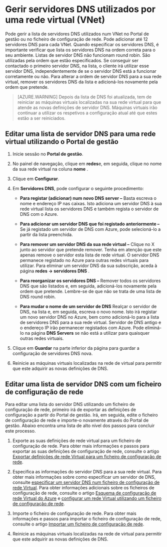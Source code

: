<properties 
   pageTitle="Gerir servidores DNS utilizados por uma rede virtual (VNet)"
   description="Saiba como adicionar e remover os servidores DNS na rede virtual (vnet)"
   services="virtual-network"
   documentationCenter="na"
   authors="jimdial"
   manager="carmonm"
   editor="tysonn" />
<tags 
   ms.service="virtual-network"
   ms.devlang="na"
   ms.topic="article"
   ms.tgt_pltfrm="na"
   ms.workload="infrastructure-services"
   ms.date="03/15/2016"
   ms.author="jdial" />

# <a name="manage-dns-servers-used-by-a-virtual-network-vnet"></a>Gerir servidores DNS utilizados por uma rede virtual (VNet)

Pode gerir a lista de servidores DNS utilizados num VNet no Portal de gestão ou no ficheiro de configuração de rede. Pode adicionar até 12 servidores DNS para cada VNet. Quando especificar os servidores DNS, é importante verificar que lista os servidores DNS na ordem correta para o seu ambiente. Listas de servidor DNS não funcionam round robin. São utilizadas pela ordem que estão especificados. Se conseguir ser contactado o primeiro servidor DNS, na lista, o cliente irá utilizar esse servidor DNS, independentemente de se o servidor DNS está a funcionar corretamente ou não. Para alterar a ordem de servidor DNS para a sua rede virtual, remover os servidores DNS da lista e adicioná-los novamente pela ordem que pretende.

>[AZURE.WARNING] Depois da lista de DNS foi atualizada, tem de reiniciar as máquinas virtuais localizadas na sua rede virtual para que atende as novas definições de servidor DNS. Máquinas virtuais irão continuar a utilizar os respetivos a configuração atual até que estes estão a ser reiniciados.

## <a name="edit-a-dns-server-list-for-a-virtual-network-using-the-management-portal"></a>Editar uma lista de servidor DNS para uma rede virtual utilizando o Portal de gestão

1. Inicie sessão no **Portal de gestão**.

1. No painel de navegação, clique em **redes**e, em seguida, clique no nome da sua rede virtual na coluna **nome** .

1. Clique em **Configurar**.

1. Em **Servidores DNS**, pode configurar o seguinte procedimento:

    - **Para registar (adicionar) num novo DNS server –** Basta escreva o nome e endereço IP nas caixas. Isto adiciona um servidor DNS à sua rede virtual lista os servidores DNS e também regista o servidor de DNS com o Azure.

    - **Para adicionar um servidor DNS que foi registado anteriormente –** Se já registado um servidor de DNS com Azure, pode selecioná-lo a partir da lista preenchida.

    - **Para remover um servidor DNS da sua rede virtual –** Clique no X junto ao servidor que pretende remover. Tenha em atenção que este apenas remove o servidor esta lista de rede virtual. O servidor DNS permanece registado no Azure para outras redes virtuais para utilizar. Para eliminar um servidor DNS da sua subscrição, aceda à página **redes -> servidores DNS** .

    - **Para reorganizar os servidores DNS –** Remover todos os servidores DNS que são listados e, em seguida, adicioná-los novamente pela ordem que pretende. Lembre-se de que não se trata de uma lista de DNS round robin.

    - **Para mudar o nome de um servidor de DNS** Realçar o servidor de DNS, na lista e, em seguida, escreva o novo nome. Isto irá registar um novo servidor DNS no Azure, bem como adicioná-lo para a lista de servidores DNS para a sua rede virtual. Servidor de DNS antigo e o endereço IP irão permanecer registados com Azure. Pode eliminá-lo na página **DNS Servers** se não está a utilizar para quaisquer outras redes virtuais.

1. Clique em **Guardar** na parte inferior da página para guardar a configuração de servidores DNS nova.

1. Reinicie as máquinas virtuais localizadas na rede de virtual para permitir que este adquirir as novas definições de DNS.

## <a name="edit-a-dns-server-list-using-a-network-configuration-file"></a>Editar uma lista de servidor DNS com um ficheiro de configuração de rede

Para editar uma lista do servidor DNS utilizando um ficheiro de configuração de rede, primeiro irá de exportar as definições de configuração a partir do Portal de gestão. Irá, em seguida, edite o ficheiro de configuração de rede e importe-o novamente através do Portal de gestão. Abaixo encontra uma lista de alto nível dos passos para concluir este processo.

1. Exporte as suas definições de rede virtual para um ficheiro de configuração de rede. Para obter mais informações e passos para exportar as suas definições de configuração de rede, consulte o artigo [Exportar definições de rede Virtual para um ficheiro de configuração de rede](virtual-networks-using-network-configuration-file.md).

1. Especifica as informações do servidor DNS para a sua rede virtual. Para obter mais informações sobre como especificar um servidor de DNS, consulte [especificar um servidor DNS num ficheiro de configuração de rede Virtual](virtual-networks-specifying-a-dns-settings-in-a-virtual-network-configuration-file.md). Para obter informações adicionais sobre os ficheiros de configuração de rede, consulte o artigo [Esquema de configuração de rede Virtual do Azure](https://msdn.microsoft.com/library/azure/jj157100.aspx) e [configurar um rede Virtual utilizando um ficheiro de configuração de rede](virtual-networks-using-network-configuration-file.md).

1. Importe o ficheiro de configuração de rede. Para obter mais informações e passos para importar o ficheiro de configuração de rede, consulte o artigo [Importar um ficheiro de configuração de rede](virtual-networks-using-network-configuration-file.md).

1. Reinicie as máquinas virtuais localizadas na rede de virtual para permitir que este adquirir as novas definições de DNS.
